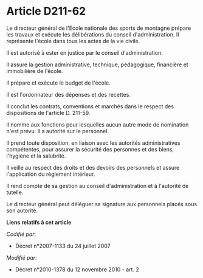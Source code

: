 # Article D211-62

Le directeur général de l'Ecole nationale des sports de montagne prépare les travaux et exécute les délibérations du conseil
d'administration. Il représente l'école dans tous les actes de la vie civile. 

Il est autorisé à ester en justice par le conseil d'administration. 

Il assure la gestion administrative, technique, pédagogique, financière et immobilière de l'école. 

Il prépare et exécute le budget de l'école. 

Il est l'ordonnateur des dépenses et des recettes. 

Il conclut les contrats, conventions et marchés dans le respect des dispositions de l'article D. 211-59. 

Il nomme aux fonctions pour lesquelles aucun autre mode de nomination n'est prévu. Il a autorité sur le personnel. 

Il prend toute disposition, en liaison avec les autorités administratives compétentes, pour assurer la sécurité des personnes
et des biens, l'hygiène et la salubrité. 

Il veille au respect des droits et des devoirs des personnels et assure l'application du règlement intérieur. 

Il rend compte de sa gestion au conseil d'administration et à l'autorité de tutelle. 

Le directeur général peut déléguer sa signature aux personnels placés sous son autorité.

**Liens relatifs à cet article**

_Codifié par_:

  - Décret n°2007-1133 du 24 juillet 2007

_Modifié par_:

  - Décret n°2010-1378 du 12 novembre 2010 - art. 2
